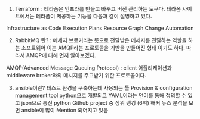 1. Terraform : 테라폼은 인프라를 만들고 바꾸고 버전 관리하는 도구다. 테라폼 사이트에서는 테라폼이 제공하는 기능을 다음과 같이 설명하고 있다.

Infrastructure as Code
Execution Plans
Resource Graph
Change Automation

2. RabbitMQ 란?
: 메세지 브로커라는 뜻으로 전달받은 메세지를 전달하는 역할을 하는 소프트웨어
이는 AMQP라는 프로토콜을 기반을 만들어진 형태 이기도 하다.
따라서 AMQP에 대해 먼저 알아보겠다.

AMQP(Advanced Message Queuing Protocol)
: client 어플리케이션과 middleware broker와의 메시지를 주고받기 위한 프로토콜이다.

3. ansible이란?
테스트 환경을 구축하는데 사용되는 툴 Provision & configuration management tool
python으로 개발되고 YAML이라는 언어를 통해 정의할 수 있고 json으로 통신
python Github project 중 상위 랭킹 (6위)
해커 뉴스 분석을 보면 ansible이 많이 Mention 되어지고 있음
